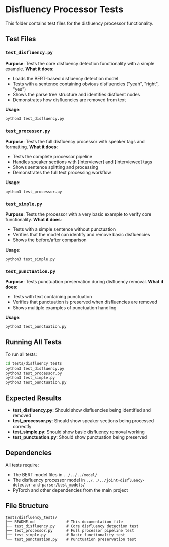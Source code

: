 # Disfluency Processor Tests

This folder contains test files for the disfluency processor functionality.

## Test Files

### `test_disfluency.py`
**Purpose**: Tests the core disfluency detection functionality with a simple example.
**What it does**:
- Loads the BERT-based disfluency detection model
- Tests with a sentence containing obvious disfluencies ("yeah", "right", "yes")
- Shows the parse tree structure and identifies disfluent nodes
- Demonstrates how disfluencies are removed from text

**Usage**:
```bash
python3 test_disfluency.py
```

### `test_processor.py`
**Purpose**: Tests the full disfluency processor with speaker tags and formatting.
**What it does**:
- Tests the complete processor pipeline
- Handles speaker sections with [Interviewer] and [Interviewee] tags
- Shows sentence splitting and processing
- Demonstrates the full text processing workflow

**Usage**:
```bash
python3 test_processor.py
```

### `test_simple.py`
**Purpose**: Tests the processor with a very basic example to verify core functionality.
**What it does**:
- Tests with a simple sentence without punctuation
- Verifies that the model can identify and remove basic disfluencies
- Shows the before/after comparison

**Usage**:
```bash
python3 test_simple.py
```

### `test_punctuation.py`
**Purpose**: Tests punctuation preservation during disfluency removal.
**What it does**:
- Tests with text containing punctuation
- Verifies that punctuation is preserved when disfluencies are removed
- Shows multiple examples of punctuation handling

**Usage**:
```bash
python3 test_punctuation.py
```

## Running All Tests

To run all tests:
```bash
cd tests/disfluency_tests
python3 test_disfluency.py
python3 test_processor.py
python3 test_simple.py
python3 test_punctuation.py
```

## Expected Results

- **test_disfluency.py**: Should show disfluencies being identified and removed
- **test_processor.py**: Should show speaker sections being processed correctly
- **test_simple.py**: Should show basic disfluency removal working
- **test_punctuation.py**: Should show punctuation being preserved

## Dependencies

All tests require:
- The BERT model files in `../../../model/`
- The disfluency processor model in `../../../joint-disfluency-detector-and-parser/best_models/`
- PyTorch and other dependencies from the main project

## File Structure

```
tests/disfluency_tests/
├── README.md              # This documentation file
├── test_disfluency.py     # Core disfluency detection test
├── test_processor.py      # Full processor pipeline test
├── test_simple.py         # Basic functionality test
└── test_punctuation.py    # Punctuation preservation test
```
